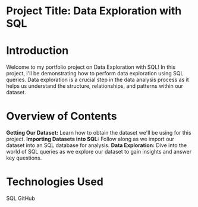 # Project Title: Data Exploration with SQL

# Introduction
Welcome to my portfolio project on Data Exploration with SQL! In this project, I'll be demonstrating how to perform data exploration using SQL queries. Data exploration is a crucial step in the data analysis process as it helps us understand the structure, relationships, and patterns within our dataset.

# Overview of Contents
**Getting Our Dataset:** Learn how to obtain the dataset we'll be using for this project.
**Importing Datasets into SQL:** Follow along as we import our dataset into an SQL database for analysis.
**Data Exploration:** Dive into the world of SQL queries as we explore our dataset to gain insights and answer key questions.

# Technologies Used
SQL
GitHub
